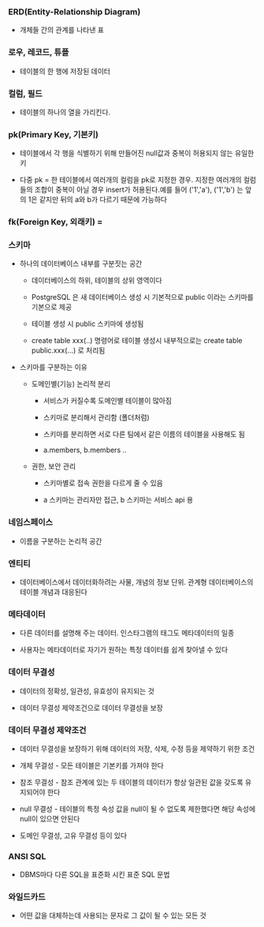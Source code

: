 ### ERD(Entity-Relationship Diagram) 

* 개체들 간의 관계를 나타낸 표

### 로우, 레코드, 튜플 

* 테이블의 한 행에 저장된 데이터

### 컬럼, 필드 

* 테이블의 하나의 열을 가리킨다.

### pk(Primary Key, 기본키) 

* 테이블에서 각 행을 식별하기 위해 만들어진 null값과 중복이 허용되지 않는 유일한 키

* 다중 pk = 한 테이블에서 여러개의 컬럼을 pk로 지정한 경우. 지정한 여러개의 컬럼들의 조합이 중복이 아닐 경우 insert가 허용된다.예를 들어 ('1','a'), ('1','b') 는 앞의 1은 같지만 뒤의 a와 b가 다르기 때문에 가능하다

### fk(Foreign Key, 외래키) = 

### 스키마

* 하나의 데이터베이스 내부를 구분짓는 공간
 
  - 데이터베이스의 하위, 테이블의 상위 영역이다

  - PostgreSQL 은 새 데이터베이스 생성 시 기본적으로 public 이라는 스키마를 기본으로 제공
 
  - 테이블 생성 시 public 스키마에 생성됨

  - create table xxx(..) 명령어로 테이블 생성시 내부적으로는 create table public.xxx(...) 로 처리됨

* 스키마를 구분하는 이유

  - 도메인별(기능) 논리적 분리

    - 서비스가 커질수록 도메인별 테이블이 많아짐
   
    - 스키마로 분리해서 관리함 (폴더처럼)
 
    - 스키마를 분리하면 서로 다른 팀에서 같은 이름의 테이블을 사용해도 됨
 
    - a.members, b.members ..

  - 권한, 보안 관리

    - 스키마별로 접속 권한을 다르게 줄 수 있음
 
    - a 스키마는 관리자만 접근, b 스키마는 서비스 api 용
  

### 네임스페이스
  
* 이름을 구분하는 논리적 공간
 

### 엔티티

* 데이터베이스에서 데이터화하려는 사물, 개념의 정보 단위. 관계형 데이터베이스의 테이블 개념과 대응된다

### 메타데이터
  
* 다른 데이터를 설명해 주는 데이터. 인스타그램의 태그도 메타데이터의 일종

* 사용자는 메타데이터로 자기가 원하는 특정 데이터를 쉽게 찾아낼 수 있다


### 데이터 무결성

* 데이터의 정확성, 일관성, 유효성이 유지되는 것

* 데이터 무결성 제약조건으로 데이터 무결성을 보장


### 데이터 무결성 제약조건

* 데이터 무결성을 보장하기 위해 데이터의 저장, 삭제, 수정 등을 제약하기 위한 조건

* 개체 무결성 - 모든 테이블은 기본키를 가져야 한다

* 참조 무결성 - 참조 관계에 있는 두 테이블의 데이터가 항상 일관된 값을 갖도록 유지되어야 한다

* null 무결성 - 테이블의 특정 속성 값을 null이 될 수 없도록 제한했다면 해당 속성에 null이 있으면 안된다

* 도메인 무결성, 고유 무결성 등이 있다


### ANSI SQL

* DBMS마다 다른 SQL을 표준화 시킨 표준 SQL 문법


### 와일드카드

* 어떤 값을 대체하는데 사용되는 문자로 그 값이 될 수 있는 모든 것
